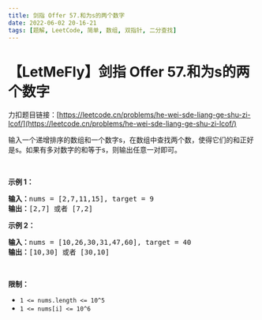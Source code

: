 ```yaml
---
title: 剑指 Offer 57.和为s的两个数字
date: 2022-06-02 20-16-21
tags: [题解, LeetCode, 简单, 数组, 双指针, 二分查找]
---
```


# 【LetMeFly】剑指 Offer 57.和为s的两个数字

力扣题目链接：[https://leetcode.cn/problems/he-wei-sde-liang-ge-shu-zi-lcof/](https://leetcode.cn/problems/he-wei-sde-liang-ge-shu-zi-lcof/)

<p>输入一个递增排序的数组和一个数字s，在数组中查找两个数，使得它们的和正好是s。如果有多对数字的和等于s，则输出任意一对即可。</p>

<p>&nbsp;</p>

<p><strong>示例 1：</strong></p>

<pre><strong>输入：</strong>nums = [2,7,11,15], target = 9
<strong>输出：</strong>[2,7] 或者 [7,2]
</pre>

<p><strong>示例 2：</strong></p>

<pre><strong>输入：</strong>nums = [10,26,30,31,47,60], target = 40
<strong>输出：</strong>[10,30] 或者 [30,10]
</pre>

<p>&nbsp;</p>

<p><strong>限制：</strong></p>

<ul>
	<li><code>1 &lt;= nums.length &lt;= 10^5</code></li>
	<li><code>1 &lt;= nums[i]&nbsp;&lt;= 10^6</code></li>
</ul>


    